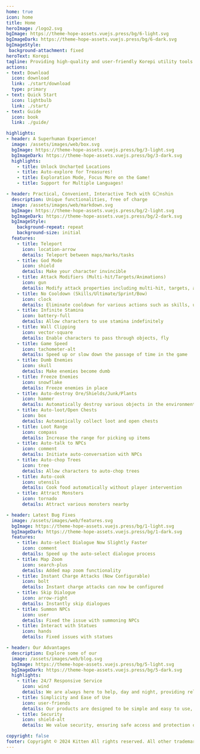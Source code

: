 ```yaml
---
home: true
icon: home
title: Home
heroImage: /logo2.svg
bgImage: https://theme-hope-assets.vuejs.press/bg/6-light.svg
bgImageDark: https://theme-hope-assets.vuejs.press/bg/6-dark.svg
bgImageStyle:
 background-attachment: fixed
heroText: Korepi
tagline: Providing high-quality and user-friendly Korepi utility tools!
actions:
- text: Download
  icon: download
  link: ./start/download
  type: primary
- text: Quick Start
  icon: lightbulb
  link: ./start/
- text: Guide
  icon: book
  link: ./guide/

highlights:
- header: A Superhuman Experience!
  image: /assets/images/web/box.svg
  bgImage: https://theme-hope-assets.vuejs.press/bg/3-light.svg
  bgImageDark: https://theme-hope-assets.vuejs.press/bg/3-dark.svg
  highlights:
    - title: Unlock Uncharted Locations
    - title: Auto-explore for Treasures!
    - title: Exploration Mode, Focus More on the Game!
    - title: Support for Multiple Languages!

- header: Practical, Convenient, Interactive Tech with G⚪nshin
  description: Unique functionalities, free of charge
  image: /assets/images/web/markdown.svg
  bgImage: https://theme-hope-assets.vuejs.press/bg/2-light.svg
  bgImageDark: https://theme-hope-assets.vuejs.press/bg/2-dark.svg
  bgImageStyle:
    background-repeat: repeat
    background-size: initial
  features:
    - title: Teleport
      icon: location-arrow
      details: Teleport between maps/marks/tasks
    - title: God Mode
      icon: shield
      details: Make your character invincible
    - title: Attack Modifiers (Multi-hit/Targets/Animations)
      icon: gun
      details: Modify attack properties including multi-hit, targets, and animations
    - title: No Cooldown (Skills/Ultimate/Sprint/Bow)
      icon: clock
      details: Eliminate cooldown for various actions such as skills, ultimate, sprint, and bow
    - title: Infinite Stamina
      icon: battery-full
      details: Allow characters to use stamina indefinitely
    - title: Wall Clipping
      icon: vector-square
      details: Enable characters to pass through objects, fly
    - title: Game Speed
      icon: tachometer-alt
      details: Speed up or slow down the passage of time in the game
    - title: Dumb Enemies
      icon: skull
      details: Make enemies become dumb
    - title: Freeze Enemies
      icon: snowflake
      details: Freeze enemies in place
    - title: Auto-destroy Ore/Shields/Junk/Plants
      icon: hammer
      details: Automatically destroy various objects in the environment
    - title: Auto-loot/Open Chests
      icon: box
      details: Automatically collect loot and open chests
    - title: Loot Range
      icon: compass
      details: Increase the range for picking up items
    - title: Auto-talk to NPCs
      icon: comment
      details: Initiate auto-conversation with NPCs
    - title: Auto-chop Trees
      icon: tree
      details: Allow characters to auto-chop trees
    - title: Auto-cook
      icon: utensils
      details: Cook food automatically without player intervention
    - title: Attract Monsters
      icon: tornado
      details: Attract various monsters nearby

- header: Latest Bug Fixes
  image: /assets/images/web/features.svg
  bgImage: https://theme-hope-assets.vuejs.press/bg/1-light.svg
  bgImageDark: https://theme-hope-assets.vuejs.press/bg/1-dark.svg
  features:
    - title: Auto-select Dialogue Now Slightly Faster
      icon: comment
      details: Speed up the auto-select dialogue process
    - title: Map Zoom
      icon: search-plus
      details: Added map zoom functionality
    - title: Instant Charge Attacks (Now Configurable)
      icon: bolt
      details: Instant charge attacks can now be configured
    - title: Skip Dialogue
      icon: arrow-right
      details: Instantly skip dialogues
    - title: Summon NPCs
      icon: user
      details: Fixed the issue with summoning NPCs
    - title: Interact with Statues
      icon: hands
      details: Fixed issues with statues

- header: Our Advantages
  description: Explore some of our
  image: /assets/images/web/blog.svg
  bgImage: https://theme-hope-assets.vuejs.press/bg/5-light.svg
  bgImageDark: https://theme-hope-assets.vuejs.press/bg/5-dark.svg
  highlights:
    - title: 24/7 Responsive Service
      icon: wind
      details: We are always here to help, day and night, providing reliable 24/7 service.
    - title: Simplicity and Ease of Use
      icon: user-friends
      details: Our products are designed to be simple and easy to use, ensuring a user-friendly and comfortable experience.
    - title: Security
      icon: shield-alt
      details: We value security, ensuring safe access and protection of your data.

copyright: false
footer: Copyright © 2024 Kitten All rights reserved. All other trademarks, screenshots, logos, and copyrights are the property of their respective owners.
---
```

